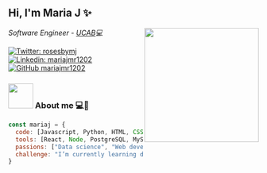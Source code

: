 <h2> Hi, I'm Maria J ✨ </h2>
<img align='right' src="https://pbs.twimg.com/profile_images/1401661536150736900/7JorpkEO_400x400.jpg" width="230">
<p><em>Software Engineer - <a href="https://www.ucab.edu.ve/">UCAB</a>💻</br></em></p>

[![Twitter: rosesbymj](https://img.shields.io/twitter/follow/rosesbymj)](https://twitter.com/rosesbymj)
[![Linkedin: mariajmr1202](https://img.shields.io/badge/-mariajmr1202-blue?style=flat-square&logo=Linkedin&logoColor=white&link=https://www.linkedin.com/in/mariajmr1202/)](https://www.linkedin.com/in/mariajmr1202/)
[![GitHub mariajmr1202](https://img.shields.io/github/followers/mariajmr1202?label=follow&style=social)](https://github.com/mariajmr1202)

### <img src="https://media.giphy.com/media/VgCDAzcKvsR6OM0uWg/giphy.gif" width="50"> About me 💻🔨

```javascript
const mariaj = {
  code: [Javascript, Python, HTML, CSS, Java, C, SQL],
  tools: [React, Node, PostgreSQL, MySQL],
  passions: ["Data science", "Web development"].
  challenge: "I’m currently learning data science"
}
```

<!--
**mariajmr1202/mariajmr1202** is a ✨ _special_ ✨ repository because its `README.md` (this file) appears on your GitHub profile.

Here are some ideas to get you started:

- 🔭 I’m currently working on ...
- 🌱 I’m currently learning ...
- 👯 I’m looking to collaborate on ...
- 🤔 I’m looking for help with ...
- 💬 Ask me about ...
- 📫 How to reach me: ...
- 😄 Pronouns: ...
- ⚡ Fun fact: ...
-->
